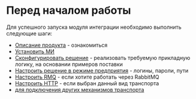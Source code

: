 # Перед началом работы

Для успешного запуска модуля интеграции необходимо выполнить следующие шаги:

- [Описание продукта](./developer_instruction/1%20dev.md) - ознакомиться
- [Установить МИ](./admin_instruction/how_to_install_mi.md)
- [Сконфигурировать решение](./developer_instruction/2%20demo.md) - реализовать требуемую прикладную логику, на основании примеров поставки
- [Настроить решение в режиме предприятия](./admin_instruction/how_to_1c.md) - логины, пароли, пути
- [Настроить RMQ](./admin_instruction/how_to_RMQ.md) - если хотите работать через RabbitMQ
- [Настроить HTTP](./admin_instruction/how_to_HTTP.md) - если выбран данный вид транспорта
- [для подключения других механизмов транспорта](./developer_instruction/3%202%20new%20transport.md)